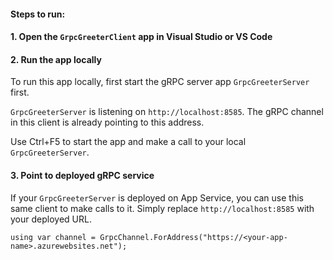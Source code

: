 
#### Steps to run:
#### 1. Open the `GrpcGreeterClient` app in Visual Studio or VS Code
#### 2. Run the app locally
To run this app locally, first start the gRPC server app `GrpcGreeterServer` first.

`GrpcGreeterServer` is listening on `http://localhost:8585`.  The gRPC channel in this client is already pointing to this address.  

Use Ctrl+F5 to start the app and make a call to your local `GrpcGreeterServer`.

#### 3. Point to deployed gRPC service
If your `GrpcGreeterServer` is deployed on App Service, you can use this same client to make calls to it.  Simply replace `http://localhost:8585` with your deployed URL. 

```
using var channel = GrpcChannel.ForAddress("https://<your-app-name>.azurewebsites.net");
```




